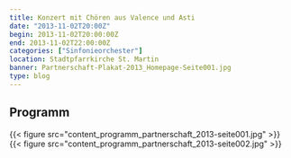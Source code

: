 ```yaml
---
title: Konzert mit Chören aus Valence und Asti
date: "2013-11-02T20:00Z"
begin: 2013-11-02T20:00:00Z
end: 2013-11-02T22:00:00Z
categories: ["Sinfonieorchester"]
location: Stadtpfarrkirche St. Martin
banner: Partnerschaft-Plakat-2013_Homepage-Seite001.jpg
type: blog
---
```

## Programm

{{< figure src="content_programm_partnerschaft_2013-seite001.jpg" >}}
{{< figure src="content_programm_partnerschaft_2013-seite002.jpg" >}}
